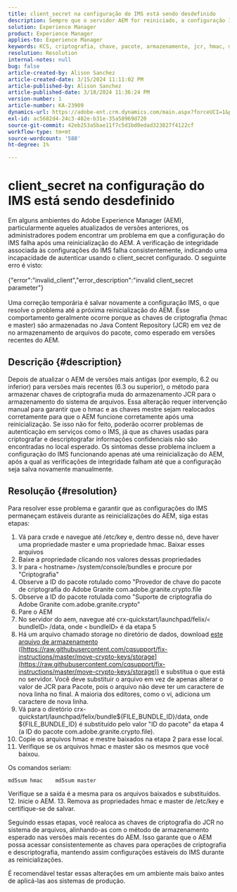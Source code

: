 ```yaml
---
title: client_secret na configuração do IMS está sendo desdefinido
description: Sempre que o servidor AEM for reiniciado, a configuração IMS deixará de funcionar e o usuário terá que entrar na configuração e salvá-la novamente.
solution: Experience Manager
product: Experience Manager
applies-to: Experience Manager
keywords: KCS, criptografia, chave, pacote, armazenamento, jcr, hmac, mestre
resolution: Resolution
internal-notes: null
bug: false
article-created-by: Alison Sanchez
article-created-date: 3/15/2024 11:11:02 PM
article-published-by: Alison Sanchez
article-published-date: 3/18/2024 11:36:24 PM
version-number: 1
article-number: KA-23909
dynamics-url: https://adobe-ent.crm.dynamics.com/main.aspx?forceUCI=1&pagetype=entityrecord&etn=knowledgearticle&id=10374947-21e3-ee11-904c-6045bd006b25
exl-id: ac5682d4-24c3-482e-b31e-35a58969d720
source-git-commit: 42eb253a5bae11f7c5d1bd0edad323827f4122cf
workflow-type: tm+mt
source-wordcount: '588'
ht-degree: 1%

---
```


# client_secret na configuração do IMS está sendo desdefinido


Em alguns ambientes do Adobe Experience Manager (AEM), particularmente aqueles atualizados de versões anteriores, os administradores podem encontrar um problema em que a configuração do IMS falha após uma reinicialização do AEM. A verificação de integridade associada às configurações do IMS falha consistentemente, indicando uma incapacidade de autenticar usando o client_secret configurado. O seguinte erro é visto:
<br><br>{&quot;error&quot;:&quot;invalid_client&quot;,&quot;error_description&quot;:&quot;invalid client_secret parameter&quot;}<br><br>
Uma correção temporária é salvar novamente a configuração IMS, o que resolve o problema até a próxima reinicialização do AEM. Esse comportamento geralmente ocorre porque as chaves de criptografia (hmac e master) são armazenadas no Java Content Repository (JCR) em vez de no armazenamento de arquivos do pacote, como esperado em versões recentes do AEM.

## Descrição {#description}


Depois de atualizar o AEM de versões mais antigas (por exemplo, 6.2 ou inferior) para versões mais recentes (6.3 ou superior), o método para armazenar chaves de criptografia muda do armazenamento JCR para o armazenamento do sistema de arquivos. Essa alteração requer intervenção manual para garantir que o hmac e as chaves mestre sejam realocados corretamente para que o AEM funcione corretamente após uma reinicialização. Se isso não for feito, poderão ocorrer problemas de autenticação em serviços como o IMS, já que as chaves usadas para criptografar e descriptografar informações confidenciais não são encontradas no local esperado. Os sintomas desse problema incluem a configuração do IMS funcionando apenas até uma reinicialização do AEM, após a qual as verificações de integridade falham até que a configuração seja salva novamente manualmente.


## Resolução {#resolution}


Para resolver esse problema e garantir que as configurações do IMS permaneçam estáveis durante as reinicializações do AEM, siga estas etapas:

1. Vá para crxde e navegue até /etc/key e, dentro desse nó, deve haver uma propriedade master e uma propriedade hmac. Baixar esses arquivos
2. Baixe a propriedade clicando nos valores dessas propriedades
3. Ir para `<` hostname`>` /system/console/bundles e procure por &quot;Criptografia&quot;
4. Observe a ID do pacote rotulado como &quot;Provedor de chave do pacote de criptografia do Adobe Granite com.adobe.granite.crypto.file
5. Observe a ID do pacote rotulada como &quot;Suporte de criptografia do Adobe Granite com.adobe.granite.crypto&quot;
6. Pare o AEM
7. No servidor do aem, navegue até crx-quickstart/launchpad/felix/`<` bundleID`>` /data, onde `<` bundleID`>`  é da etapa 5
8. Há um arquivo chamado storage no diretório de dados, download [este arquivo de armazenamento](https://raw.githubusercontent.com/cqsupport/fix-instructions/master/move-crypto-keys/storage) ([https://raw.githubusercontent.com/cqsupport/fix-instructions/master/move-crypto-keys/storage](https://raw.githubusercontent.com/cqsupport/fix-instructions/master/move-crypto-keys/storage)) e substitua o que está no servidor. Você deve substituir o arquivo em vez de apenas alterar o valor de JCR para Pacote, pois o arquivo não deve ter um caractere de nova linha no final. A maioria dos editores, como o vi, adiciona um caractere de nova linha.
9. Vá para o diretório crx-quickstart/launchpad/felix/bundle${FILE_BUNDLE_ID}/data, onde ${FILE_BUNDLE_ID} é substituído pelo valor &quot;ID do pacote&quot; da etapa 4 (a ID do pacote com.adobe.granite.crypto.file).
10. Copie os arquivos hmac e mestre baixados na etapa 2 para esse local.
11. Verifique se os arquivos hmac e master são os mesmos que você baixou.

   Os comandos seriam:




   ```
   md5sum hmac    md5sum master
   ```



   Verifique se a saída é a mesma para os arquivos baixados e substituídos.
12. Inicie o AEM.
13. Remova as propriedades hmac e master de /etc/key e certifique-se de salvar.


Seguindo essas etapas, você realoca as chaves de criptografia do JCR no sistema de arquivos, alinhando-as com o método de armazenamento esperado nas versões mais recentes do AEM. Isso garante que o AEM possa acessar consistentemente as chaves para operações de criptografia e descriptografia, mantendo assim configurações estáveis do IMS durante as reinicializações.

É recomendável testar essas alterações em um ambiente mais baixo antes de aplicá-las aos sistemas de produção.
